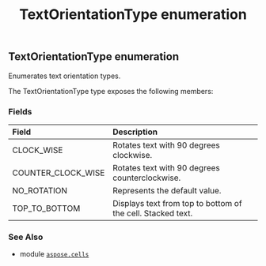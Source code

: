 ﻿---
title: TextOrientationType enumeration
second_title: Aspose.Cells for Python via .NET API References
description: 
type: docs
weight: 2730
url: /aspose.cells/textorientationtype/
is_root: false
---

## TextOrientationType enumeration

Enumerates text orientation types.



The TextOrientationType type exposes the following members:

### Fields
| Field | Description |
| :- | :- |
| CLOCK_WISE | Rotates text with 90 degrees clockwise. |
| COUNTER_CLOCK_WISE | Rotates text with 90 degrees counterclockwise. |
| NO_ROTATION | Represents the default value. |
| TOP_TO_BOTTOM | Displays text from top to bottom of the cell. Stacked text. |



### See Also
* module [`aspose.cells`](..)
